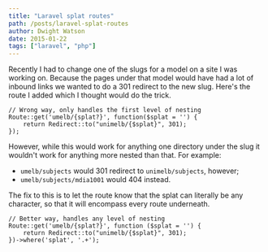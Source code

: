 ```yaml
---
title: "Laravel splat routes"
path: /posts/laravel-splat-routes
author: Dwight Watson
date: 2015-01-22
tags: ["laravel", "php"]
---
```


Recently I had to change one of the slugs for a model on a site I was working on. Because the pages under that model would have had a lot of inbound links we wanted to do a 301 redirect to the new slug. Here's the route I added which I thought would do the trick.

    // Wrong way, only handles the first level of nesting
    Route::get('umelb/{splat?}', function($splat = '') {
        return Redirect::to("unimelb/{$splat}", 301);
    });

However, while this would work for anything one directory under the slug it wouldn't work for anything more nested than that. For example:

* `umelb/subjects` would 301 redirect to `unimelb/subjects`, however;
* `umelb/subjects/mdia1001` would 404 instead.

The fix to this is to let the route know that the splat can literally be any character, so that it will encompass every route underneath.

    // Better way, handles any level of nesting
    Route::get('umelb/{splat?}', function ($splat = '') {
        return Redirect::to("unimelb/{$splat}", 301);
    })->where('splat', '.+');
